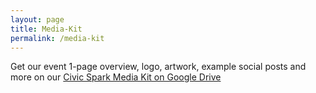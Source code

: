 ```yaml
---
layout: page
title: Media-Kit
permalink: /media-kit
---
```


Get our event 1-page overview, logo, artwork, example social posts and more on our [Civic Spark Media Kit on Google Drive](https://drive.google.com/drive/folders/19V-W9uzi9Dqm4tgzpmhngaUIK4LSBRJH?usp=sharing)
